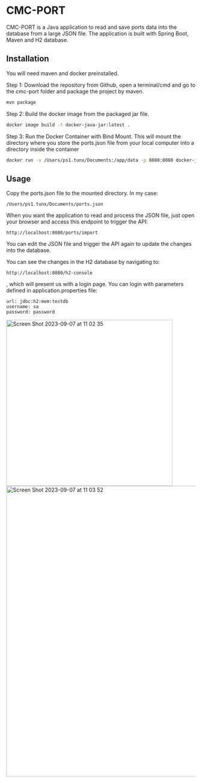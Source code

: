 # CMC-PORT

CMC-PORT is a Java application to read and save ports data into the database from a large JSON file.
The application is built with Spring Boot, Maven and H2 database.
## Installation
You will need maven and docker preinstalled. 

Step 1: Download the repository from Github, open a terminal/cmd and go to the cmc-port folder and package the project by maven.

```bash
mvn package
```
Step 2: Build the docker image from the packaged jar file.
```bash
docker image build -t docker-java-jar:latest .  
```
Step 3: Run the Docker Container with Bind Mount. This will mount the directory where you store the ports.json file from your local computer into a directory inside the container
```bash
docker run -v /Users/ps1.tunx/Documents:/app/data -p 8080:8080 docker-java-jar:latest
```

## Usage

Copy the ports.json file to the mounted directory.
In my case: 
```
/Users/ps1.tunx/Documents/ports.json
```
When you want the application to read and process the JSON file, just open your browser and access this endpoint to trigger the API: 
```
http://localhost:8080/ports/import
```
You can edit the JSON file and trigger the API again to  update the changes into the database.

You can see the changes in the H2 database by navigating to: 
```
http://localhost:8080/h2-console
```
, which will present us with a login page.
You can login with parameters defined in application.properties file:
```
url: jdbc:h2:mem:testdb
username: sa
password: password
```
<img width="442" alt="Screen Shot 2023-09-07 at 11 02 35" src="https://github.com/sleizi/cmc-port/assets/92270588/ff776aba-68ed-4e23-81dc-687a7845854c">
<img width="774" alt="Screen Shot 2023-09-07 at 11 03 52" src="https://github.com/sleizi/cmc-port/assets/92270588/33e207f0-4a3a-4397-bf1e-0a40ce7c27d4">